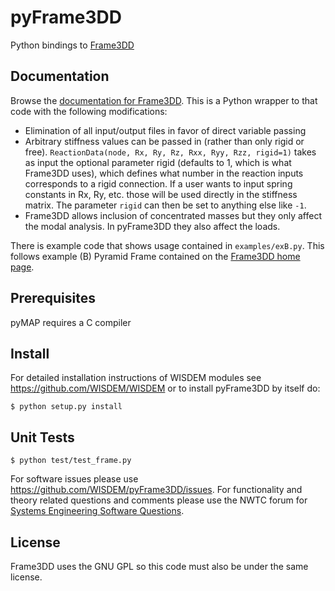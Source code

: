 # pyFrame3DD

Python bindings to [Frame3DD](http://frame3dd.sourceforge.net)

## Documentation

Browse the [documentation for Frame3DD](http://svn.code.sourceforge.net/p/frame3dd/code/trunk/doc/Frame3DD-manual.html).  This is a Python wrapper to that code with the following modifications:

* Elimination of all input/output files in favor of direct variable passing
* Arbitrary stiffness values can be passed in (rather than only rigid or free).  ``ReactionData(node, Rx, Ry, Rz, Rxx, Ryy, Rzz, rigid=1)`` takes as input the optional parameter rigid (defaults to 1, which is what Frame3DD uses), which defines what number in the reaction inputs corresponds to a rigid connection.  If a user wants to input spring constants in Rx, Ry, etc. those will be used directly in the stiffness matrix.  The parameter ``rigid`` can then be set to anything else like ``-1``.
* Frame3DD allows inclusion of concentrated masses but they only affect the modal analysis.  In pyFrame3DD they also affect the loads.

There is example code that shows usage contained in ``examples/exB.py``.  This follows example (B) Pyramid Frame contained on the [Frame3DD home page](http://frame3dd.sourceforge.net).

## Prerequisites

pyMAP requires a C compiler

## Install

For detailed installation instructions of WISDEM modules see <https://github.com/WISDEM/WISDEM> or to install pyFrame3DD by itself do:

    $ python setup.py install

## Unit Tests

    $ python test/test_frame.py

For software issues please use <https://github.com/WISDEM/pyFrame3DD/issues>.  For functionality and theory related questions and comments please use the NWTC forum for [Systems Engineering Software Questions](https://wind.nrel.gov/forum/wind/viewtopic.php?f=34&t=1002).


## License

Frame3DD uses the GNU GPL so this code must also be under the same license.

